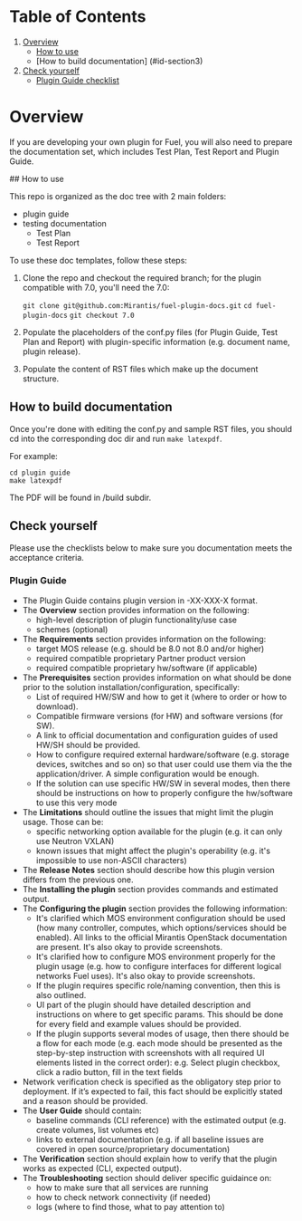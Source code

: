# Table of Contents
1. [Overview](#id-section1)
   * [How to use](#id-section2)
   * [How to build documentation] (#id-section3)
2. [Check yourself](#id-section4)
   * [Plugin Guide checklist](#id-section5)

<div id='id-section1'/>

# Overview

If you are developing your own plugin for Fuel, you will also need to prepare the documentation set,
which includes Test Plan, Test Report and Plugin Guide.

<div id='id-section2'/>
## How to use

This repo is organized as the doc tree with 2 main folders:
- plugin guide
- testing documentation
  - Test Plan
  - Test Report

To use these doc templates, follow these steps:

1. Clone the repo and checkout the required branch;
   for the plugin compatible with 7.0, you'll need the 7.0:

   `git clone git@github.com:Mirantis/fuel-plugin-docs.git`
   `cd fuel-plugin-docs`
   `git checkout 7.0`
  
2. Populate the placeholders of the conf.py files (for Plugin Guide, Test Plan and Report) with plugin-specific information (e.g. document name, plugin release).

3. Populate the content of RST files which make up the document structure.

<div id='id-section3'/>

## How to build documentation

Once you're done with editing the conf.py and sample RST files, you should cd into the corresponding doc dir and
run `make latexpdf`.

For example:
```
cd plugin guide
make latexpdf
```

The PDF will be found in /build subdir.

<div id='id-section4'/>

## Check yourself

Please use the checklists below to make sure you documentation
meets the acceptance criteria.

<div id='id-section5'/>

### Plugin Guide

* The Plugin Guide contains plugin version in <fuel-plugin-name>-XX-XXX-X format.
* The **Overview** section provides information on the following:
  * high-level description of plugin functionality/use case
  * schemes (optional)
* The **Requirements** section provides information on the following:
  * target MOS release (e.g. should be 8.0 not 8.0 and/or higher)
  * required compatible proprietary Partner product version
  * required compatible proprietary hw/software (if applicable)
* The **Prerequisites** section provides information on what should be done prior to the solution installation/configuration, specifically:
  * List of required HW/SW and how to get it (where to order or how to download).
  * Compatible firmware versions (for HW) and software versions (for SW).
  * A link to official documentation and configuration guides of used HW/SH should be provided.
  * How to configure required external hardware/software (e.g. storage devices, switches and so on) so that user could use them via the the application/driver. A simple configuration would be enough.
  * If the solution can use specific HW/SW in several modes, then there should be instructions on how to properly configure the hw/software to use this very mode
* The **Limitations** should outline the issues that might limit the plugin usage. Those can be:
  * specific networking option available for the plugin (e.g. it can only use Neutron VXLAN)
  * known issues that might affect the plugin's operability (e.g. it's impossible to use non-ASCII characters)
* The **Release Notes** section should describe how this plugin version differs from the previous one.
* The **Installing the plugin** section provides commands and estimated output.
* The **Configuring the plugin** section provides the following information:
  * It's clarified which MOS environment configuration should be used (how many controller, computes, which options/services should be enabled). All links to the official Mirantis OpenStack documentation are present. It's also okay to provide screenshots.
  * It's clarified how to configure MOS environment properly for the plugin usage (e.g. how to configure interfaces for different logical networks Fuel uses). It's also okay to provide screenshots.
  * If the plugin requires specific role/naming convention, then this is also outlined.
  * UI part of the plugin should have detailed description and instructions on where to get specific params. This should be done for every field and example values should be provided.
  * If the plugin supports several modes of usage, then there should be a flow for each mode (e.g. each mode should be presented as the step-by-step instruction with screenshots with all required UI elements listed in the correct order):
e.g. Select plugin checkbox, click a radio button, fill in the text fields
 * Network verification check is specified as the obligatory step prior to deployment. If it’s expected to fail, this fact should be explicitly stated and a reason should be provided.
* The **User Guide** should contain:
  * baseline commands (CLI reference) with the estimated output (e.g. create volumes, list volumes etc)
  * links to external documentation (e.g. if all baseline issues are covered in open source/proprietary  documentation) 
* The **Verification** section should explain how to verify that the plugin works as expected (CLI, expected output).
* The **Troubleshooting** section should deliver specific guidaince on:
  * how to make sure that all services are running
  * how to check network connectivity (if needed)
  * logs (where to find those, what to pay attention to)
 





